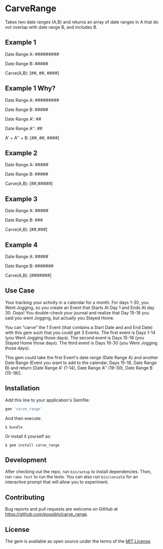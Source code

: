 # CarveRange

Takes two date ranges (A,B) and returns an array of date ranges in A that do not overlap with date range B, and includes B.

## Example 1

Date Range A: #########

Date Range B:   #####

Carve(A,B):			 [##, ##, ####]

## Example 1 Why?

Date Range A:   #########

Date Range B:     #####

Date Range A':  ##

Date Range A'':        ##

A' + A'' + B: [##, ##, ####]

## Example 2

Date Range A: #####

Date Range B:   #####

Carve(A,B):			 [##,#####]

## Example 3

Date Range A:   #####

Date Range B:   ###

Carve(A,B):			 [##,###]

## Example 4

Date Range A:  #####

Date Range B: #######

Carve(A,B):	 [#######]

## Use Case

Your tracking your activity in a calendar for a month. For days 1-30, you Went Jogging, so you create an Event that Starts At Day 1 and Ends At day 30. Oops! You double-check your journal and realize that Day 15-18 you said you went Jogging, but actually you Stayed Home.

You can "carve" the 1 Event (that contains a Start Date and and End Date) with this gem such that you could get 3 Events. The first event is Days 1-14 (you Went Jogging those days). The second event is Days 15-18 (you Stayed Home those days). The third event is Days 19-30 (you Went Jogging those days).

This gem could take the first Event's date range (Date Range A) and another Date Range (Event you want to add to the calendar, Days 15-18, Date Range B) and return [Date Range A' (1-14), Date Range A'' (19-30), Date Range B (15-18)].

## Installation

Add this line to your application's Gemfile:

```ruby
gem 'carve_range'
```

And then execute:

    $ bundle

Or install it yourself as:

    $ gem install carve_range

## Development

After checking out the repo, run `bin/setup` to install dependencies. Then, run `rake test` to run the tests. You can also run `bin/console` for an interactive prompt that will allow you to experiment.

## Contributing

Bug reports and pull requests are welcome on GitHub at https://github.com/possibly/carve_range.

## License

The gem is available as open source under the terms of the [MIT License](http://opensource.org/licenses/MIT).

